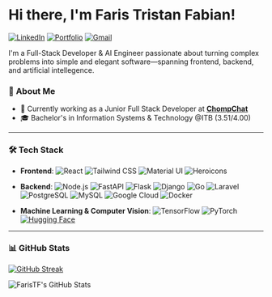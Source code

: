 
# Hi there, I'm Faris Tristan Fabian!

[![LinkedIn](https://img.shields.io/badge/LINKEDIN-FarisTF-0A66C2?style=for-the-badge&logo=linkedin&logoColor=white)](https://linkedin.com/in/faristf)
[![Portfolio](https://img.shields.io/badge/PORTFOLIO-faristf.tech-FF1493?style=for-the-badge&logo=google-chrome&logoColor=white)](https://www.faristf.tech)
[![Gmail](https://img.shields.io/badge/EMAIL-faris.tristan@gmail.com-2ecc71?style=for-the-badge&logo=gmail&logoColor=white)](mailto:faris.tristan@gmail.com)

I'm a Full-Stack Developer & AI Engineer passionate about turning complex problems into simple and elegant software—spanning frontend, backend, and artificial intellegence.

### 🤵 **About Me**
- 💼 Currently working as a Junior Full Stack Developer at [**ChompChat**](https://chompchat.com/)
- 🎓 Bachelor's in Information Systems & Technology @ITB (3.51/4.00)

---

### 🛠️ **Tech Stack**
- **Frontend**:
  ![React](https://img.shields.io/badge/React-61DAFB?style=flat&logo=react&logoColor=black)
  ![Tailwind CSS](https://img.shields.io/badge/Tailwind_CSS-38B2AC?style=flat&logo=tailwind-css&logoColor=white)
  ![Material UI](https://img.shields.io/badge/Material_UI-0081CB?style=flat&logo=material-ui&logoColor=white)
  ![Heroicons](https://img.shields.io/badge/HeroUI-4B5563?style=flat&logo=heroicons&logoColor=white)

- **Backend**:
  ![Node.js](https://img.shields.io/badge/Node.js-339933?style=flat&logo=node.js&logoColor=white)
  ![FastAPI](https://img.shields.io/badge/FastAPI-009688?style=flat&logo=fastapi&logoColor=white)
  ![Flask](https://img.shields.io/badge/Flask-000000?style=flat&logo=flask&logoColor=white)
  ![Django](https://img.shields.io/badge/Django-092E20?style=flat&logo=django&logoColor=white)
  ![Go](https://img.shields.io/badge/Go-00ADD8?style=flat&logo=go&logoColor=white)
  ![Laravel](https://img.shields.io/badge/Laravel-FF2D20?style=flat&logo=laravel&logoColor=white)
  ![PostgreSQL](https://img.shields.io/badge/PostgreSQL-336791?style=flat&logo=postgresql&logoColor=white)
  ![MySQL](https://img.shields.io/badge/MySQL-4479A1?style=flat&logo=mysql&logoColor=white)
  ![Google Cloud](https://img.shields.io/badge/Google_Cloud-4285F4?style=flat&logo=google-cloud&logoColor=white)
  ![Docker](https://img.shields.io/badge/Docker-2496ED?style=flat&logo=docker&logoColor=white)

- **Machine Learning & Computer Vision**:
  ![TensorFlow](https://img.shields.io/badge/TensorFlow-FF6F00?style=flat&logo=tensorflow&logoColor=white)
  ![PyTorch](https://img.shields.io/badge/PyTorch-EE4C2C?style=flat&logo=pytorch&logoColor=white)
  [![Hugging Face](https://img.shields.io/badge/Hugging%20Face-FFD21E?logo=huggingface&logoColor=000)](#)


---

### 📊 **GitHub Stats**
[![GitHub Streak](https://streak-stats.demolab.com?user=FarisTF&theme=github_dark&border_radius=5)](https://git.io/streak-stats)

![FarisTF's GitHub Stats](https://github-readme-stats.vercel.app/api?username=FarisTF&show_icons=true&theme=github_dark)
